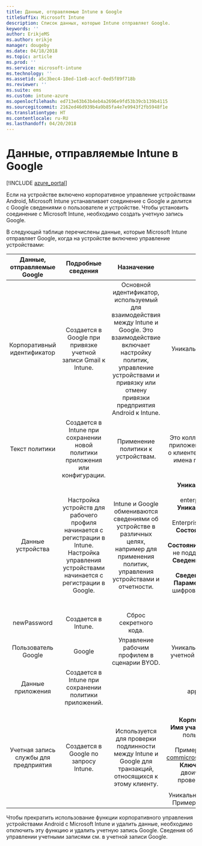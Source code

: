 ```yaml
---
title: Данные, отправляемые Intune в Google
titleSuffix: Microsoft Intune
description: Список данных, которые Intune отправляет Google.
keywords: ''
author: ErikjeMS
ms.author: erikje
manager: dougeby
ms.date: 04/18/2018
ms.topic: article
ms.prod: ''
ms.service: microsoft-intune
ms.technology: ''
ms.assetid: a5c3bec4-18ed-11e8-accf-0ed5f89f718b
ms.reviewer: ''
ms.suite: ems
ms.custom: intune-azure
ms.openlocfilehash: ed713e63b63b4eb4a2696e9fd53b39cb139b4115
ms.sourcegitcommit: 2162ed46d939b4a9b85fa4e7e9943f2fb5948f1e
ms.translationtype: HT
ms.contentlocale: ru-RU
ms.lasthandoff: 04/20/2018
---
```

# <a name="data-intune-sends-to-google"></a>Данные, отправляемые Intune в Google

[!INCLUDE [azure_portal](./includes/azure_portal.md)]

Если на устройстве включено корпоративное управление устройствами Android, Microsoft Intune устанавливает соединение с Google и делится с Google сведениями о пользователе и устройстве. Чтобы установить соединение с Microsoft Intune, необходимо создать учетную запись Google.

В следующей таблице перечислены данные, которые Microsoft Intune отправляет Google, когда на устройстве включено управление устройствами:


| Данные, отправляемые Google | Подробные сведения | Назначение | Пример |
|:---:|:---:|:---:|:---:|
| Корпоративный идентификатор | Создается в Google при привязке учетной записи Gmail к Intune. | Основной идентификатор, используемый для взаимодействия между Intune и Google.  Это взаимодействие включает настройку политик, управление устройствами и привязку или отмену привязки предприятия Android к Intune. | Уникальный идентификатор, пример формата: LC04eik8a6 |
| Текст политики | Создается в Intune при сохранении новой политики приложения или конфигурации. | Применение политики к устройствам. | Это коллекция всех настроенных параметров для политики приложения или конфигурации. Может содержать сведения о клиенте, если они указаны в политике, например имя сети, имена приложений и параметры отдельных приложений. |
| Данные устройства | Настройка устройств для рабочего профиля начинается с регистрации в Intune. Настройка управления устройствами начинается с регистрации в Google. | Intune и Google обмениваются сведениями об устройстве в различных целях, например для применения политик, управления устройствами и отчетности. | **Уникальный идентификатор для обозначения имени устройства.** Пример: enterprises/LC04ebru7b/devices/3592d971168f9ae4<br>**Уникальный идентификатор для обозначения имени пользователя.** Пример: Enterprises/LC04ebru7b/users/116838519924207449711<br>**Состояние устройства.** Примеры: активно, отключено, подготовка.<br>**Состояния соответствия требованиям.** Примеры: параметр не поддерживается, отсутствуют требуемые приложения<br>**Сведения о программе.** Примеры: версии программного обеспечения и уровень обновления.<br>**Сведения о сети.** Примеры: IMEI, MEID, WifiMacAddress<br>**Параметры устройства.** Примеры: сведения об уровнях шифрования и допустимости неизвестных приложений на устройстве.<br> Ниже приведен пример сообщения JSON. |
| newPassword | Создается в Intune. | Сброс секретного кода. | Строка с новым паролем. |
| Пользователь Google | Google | Управление рабочим профилем в сценарии BYOD. | Уникальный идентификатор для обозначения привязанной учетной записи Gmail. Пример: 114223373813435875042 |
| Данные приложения | Создается в Intune при сохранении политики приложений. |  | Строка имени приложения. Пример: app:com.microsoft.windowsintune.companyportal |
| Учетная запись службы для предприятия | Создается в Google по запросу Intune. | Используется для проверки подлинности между Intune и Google для транзакций, относящихся к этому клиенту. | Состоит из нескольких частей:<br> **Корпоративный идентификатор**: как описано ранее.<br>**Имя участника-пользователя**: созданное имя участника-пользователя, которое используется для проверки подлинности от имени клиента.<br>Пример: w49d77900526190e26708c31c9e8a0@pfwp-commicrosoftonedfmdm2.google.com.iam.gserviceaccount.com<br>**Ключ**: зашифрованный в кодировке Base64 большой двоичный объект, который используется в запросах проверки подлинности, хранится в службе и выглядит следующим образом:<br> Уникальный идентификатор для обозначения ключа клиента<br>Пример: a70d4d53eefbd781ce7ad6a6495c65eb15e74f1f |


Чтобы прекратить использование функции корпоративного управления устройствами Android с Microsoft Intune и удалить данные, необходимо отключить эту функцию и удалить учетную запись Google. Сведения об управлении учетными записями см. в учетной записи Google.


